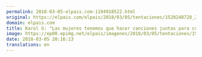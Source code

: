 ```yaml
---
permalink: 2018-03-05-elpais.com-1194918522.html
original: https://elpais.com/elpais/2018/03/05/tentaciones/1520248728_233497.html#?ref=rss&format=simple&link=link
domain: elpais.com
title: Karol G: "Las mujeres tenemos que hacer canciones juntas para consolidar lo bueno que está pasando"
image: https://ep00.epimg.net/elpais/imagenes/2018/03/05/tentaciones/1520248728_233497_1520275759_rrss_normal.jpg
date: 2018-03-05 20:16:13
translations: en
---
```


